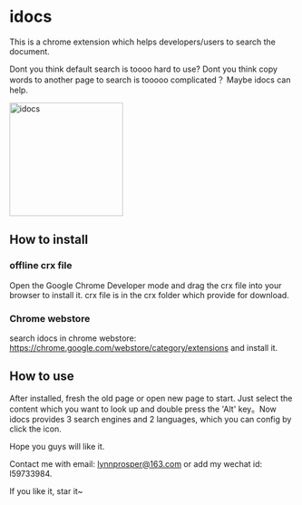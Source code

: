 # idocs
This is a chrome extension which helps developers/users to search the document.

Dont you think default search is toooo hard to use?
Dont you think copy words to another page to search is tooooo complicated？
Maybe idocs can help.

<img src="https://user-gold-cdn.xitu.io/2019/1/2/1680e5968dc1a32b" alt="idocs" width="200px" />

## How to install
### offline crx file
Open the Google Chrome Developer mode and drag the crx file into your browser to install it.
crx file is in the crx folder which provide for download.

### Chrome webstore
search idocs in chrome webstore: https://chrome.google.com/webstore/category/extensions and install it.

## How to use
After installed, fresh the old page or open new page to start.
Just select the content which you want to look up and double press the 'Alt' key。Now idocs provides 3 search engines and 2 languages, which you can config by click the icon.

Hope you guys will like it.

Contact me with email: lynnprosper@163.com or add my wechat id: l59733984.

If you like it, star it~
